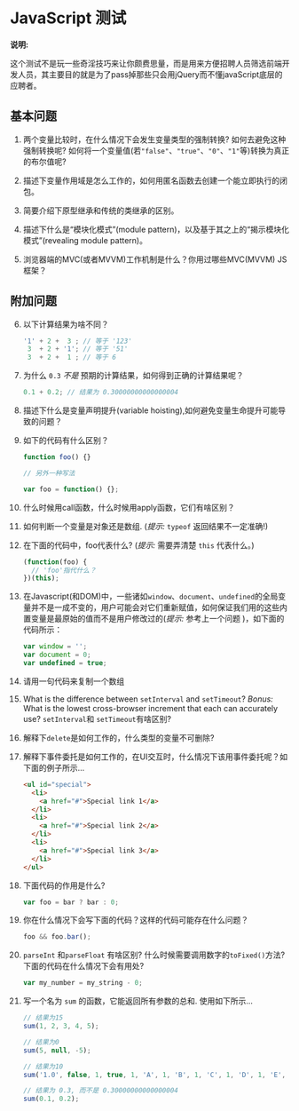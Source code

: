 # JavaScript 测试

**说明:**

这个测试不是玩一些奇淫技巧来让你颇费思量，而是用来方便招聘人员筛选前端开发人员，其主要目的就是为了pass掉那些只会用jQuery而不懂javaScript底层的应聘者。


## 基本问题

01. 两个变量比较时，在什么情况下会发生变量类型的强制转换? 如何去避免这种强制转换呢? 如何将一个变量值(若`"false"`、`"true"`、`"0"`、`"1"`等)转换为真正的布尔值呢?

02. 描述下变量作用域是怎么工作的，如何用匿名函数去创建一个能立即执行的闭包。

03. 简要介绍下原型继承和传统的类继承的区别。

04. 描述下什么是“模块化模式”(module pattern)，以及基于其之上的“揭示模块化模式”(revealing module pattern)。

05. 浏览器端的MVC(或者MVVM)工作机制是什么？你用过哪些MVC(MVVM) JS框架？

## 附加问题

06. 以下计算结果为啥不同？

    ```js
    '1' + 2 +  3 ; // 等于 '123'
     3  + 2 + '1'; // 等于 '51'
     3  + 2 +  1 ; // 等于 6
    ```

07. 为什么 `0.3` *不是* 预期的计算结果，如何得到正确的计算结果呢？

    ```js
    0.1 + 0.2; // 结果为 0.30000000000000004
    ```

08.  描述下什么是变量声明提升(variable hoisting),如何避免变量生命提升可能导致的问题？

09. 如下的代码有什么区别？

    ```js
    function foo() {}

    // 另外一种写法

    var foo = function() {};
    ```

10. 什么时候用call函数，什么时候用apply函数，它们有啥区别？

11. 如何判断一个变量是对象还是数组. (*提示:* `typeof` 返回结果不一定准确!)

12. 在下面的代码中，foo代表什么? (*提示:* 需要弄清楚 `this` 代表什么。)

    ```js
    (function(foo) {
      // 'foo'指代什么？
    })(this);
    ```

13. 在Javascript(和DOM)中，一些诸如`window`、`document`、`undefined`的全局变量并不是一成不变的，用户可能会对它们重新赋值，如何保证我们用的这些内置变量是最原始的值而不是用户修改过的(*提示:* 参考上一个问题 )，如下面的代码所示：

    ```js
    var window = '';
    var document = 0;
    var undefined = true;
    ```

14. 请用一句代码来复制一个数组

15. What is the difference between `setInterval` and `setTimeout`? *Bonus:* What is the lowest cross-browser increment that each can accurately use? `setInterval`和 `setTimeout`有啥区别? 

16. 解释下`delete`是如何工作的，什么类型的变量不可删除?

17. 解释下事件委托是如何工作的，在UI交互时，什么情况下该用事件委托呢？如下面的例子所示&hellip;

    ```html
    <ul id="special">
      <li>
        <a href="#">Special link 1</a>
      </li>
      <li>
        <a href="#">Special link 2</a>
      </li>
      <li>
        <a href="#">Special link 3</a>
      </li>
    </ul>
    ```

18. 下面代码的作用是什么?

    ```js
    var foo = bar ? bar : 0;
    ```

19. 你在什么情况下会写下面的代码？这样的代码可能存在什么问题？

    ```js
    foo && foo.bar();
    ```

20. `parseInt` 和`parseFloat` 有啥区别? 什么时候需要调用数字的`toFixed()`方法? 下面的代码在什么情况下会有用处?

    ```js
    var my_number = my_string - 0;
    ```

21. 写一个名为 `sum` 的函数，它能返回所有参数的总和. 使用如下所示&hellip;

    ```js
    // 结果为15
    sum(1, 2, 3, 4, 5);

    // 结果为0
    sum(5, null, -5);

    // 结果为10
    sum('1.0', false, 1, true, 1, 'A', 1, 'B', 1, 'C', 1, 'D', 1, 'E', 1, 'F', 1, 'G', 1);

    // 结果为 0.3, 而不是 0.30000000000000004
    sum(0.1, 0.2);
    ```